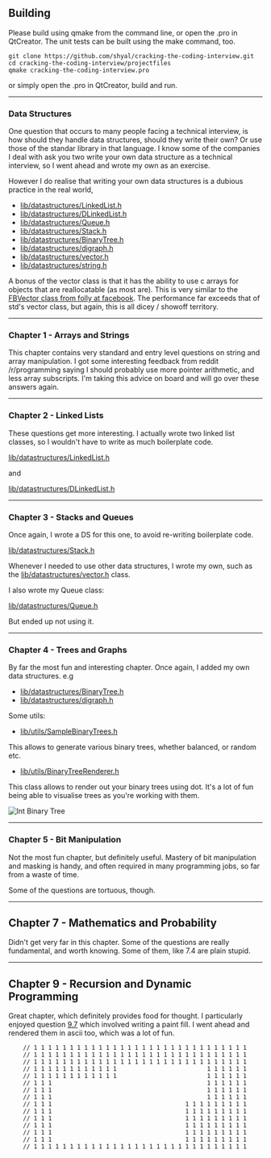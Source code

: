 ## Building

Please build using qmake from the command line, or open the .pro in QtCreator. The unit tests can be built using the make command, too.

```
git clone https://github.com/shyal/cracking-the-coding-interview.git
cd cracking-the-coding-interview/projectfiles
qmake cracking-the-coding-interview.pro
```

or simply open the .pro in QtCreator, build and run.

-------------------------

### Data Structures

One question that occurs to many people facing a technical interview, is how should they handle data structures, should they write their own? Or use those of the standar library in that language. I know some of the companies I deal with ask you two write your own data structure as a technical interview, so I went ahead and wrote my own as an exercise.

However I do realise that writing your own data structures is a dubious practice in the real world, 

- [lib/datastructures/LinkedList.h](lib/datastructures/LinkedList.h)
- [lib/datastructures/DLinkedList.h](lib/datastructures/DLinkedList.h)
- [lib/datastructures/Queue.h](lib/datastructures/Queue.h)
- [lib/datastructures/Stack.h](lib/datastructures/Stack.h)
- [lib/datastructures/BinaryTree.h](lib/datastructures/BinaryTree.h)
- [lib/datastructures/digraph.h](lib/datastructures/digraph.h)
- [lib/datastructures/vector.h](lib/datastructures/vector.h)
- [lib/datastructures/string.h](lib/datastructures/string.h)

A bonus of the vector class is that it has the ability to use c arrays for objects that are reallocatable (as most are). This is very similar to the [FBVector class from folly at facebook](https://github.com/facebook/folly/blob/master/folly/docs/FBVector.md). The performance far exceeds that of std's vector class, but again, this is all dicey / showoff territory.

-------------------------

### Chapter 1 - Arrays and Strings

This chapter contains very standard and entry level questions on string and array manipulation. I got some interesting feedback from reddit /r/programming saying I should probably use more pointer arithmetic, and less array subscripts. I'm taking this advice on board and will go over these answers again.

-------------------------

### Chapter 2 - Linked Lists

These questions get more interesting. I actually wrote two linked list classes, so I wouldn't have to write as much boilerplate code.

[lib/datastructures/LinkedList.h](lib/datastructures/LinkedList.h)

and

[lib/datastructures/DLinkedList.h](lib/datastructures/DLinkedList.h)


-------------------------

### Chapter 3 - Stacks and Queues

Once again, I wrote a DS for this one, to avoid re-writing boilerplate code.

[lib/datastructures/Stack.h](lib/datastructures/Stack.h)

Whenever I needed to use other data structures, I wrote my own, such as the [lib/datastructures/vector.h](lib/datastructures/vector.h) class.

I also wrote my Queue class:

[lib/datastructures/Queue.h](lib/datastructures/Queue.h)

But ended up not using it.

-------------------------

### Chapter 4 - Trees and Graphs

By far the most fun and interesting chapter. Once again, I added my own data structures. e.g

- [lib/datastructures/BinaryTree.h](lib/datastructures/BinaryTree.h)
- [lib/datastructures/digraph.h](lib/datastructures/digraph.h)

Some utils:

- [lib/utils/SampleBinaryTrees.h](lib/utils/SampleBinaryTrees.h)

This allows to generate various binary trees, whether balanced, or random etc.

- [lib/utils/BinaryTreeRenderer.h](lib/utils/BinaryTreeRenderer.h)

This class allows to render out your binary trees using dot. It's a lot of fun being able to visualise trees as you're working with them.

![Int Binary Tree](https://raw.githubusercontent.com/shyal/cracking-the-coding-interview/master/binaryTreeInt.png "Int Binary Tree")

-------------------------

### Chapter 5 - Bit Manipulation

Not the most fun chapter, but definitely useful. Mastery of bit manipulation and masking is handy, and often required in many programming jobs, so far from a waste of time.

Some of the questions are tortuous, though.

-------------------------

## Chapter 7 - Mathematics and Probability

Didn't get very far in this chapter. Some of the questions are really fundamental, and worth knowing. Some of them, like 7.4 are plain stupid.

-------------------------

## Chapter 9 - Recursion and Dynamic Programming

Great chapter, which definitely provides food for thought. I particularly enjoyed question [9.7](9.7-recursionAndDynamicProgramming.cxx) which involved writing a paint fill. I went ahead and rendered them in ascii too, which was a lot of fun.

```
    // 1 1 1 1 1 1 1 1 1 1 1 1 1 1 1 1 1 1 1 1 1 1 1 1 1 1 1 1 1 1
    // 1 1 1 1 1 1 1 1 1 1 1 1 1 1 1 1 1 1 1 1 1 1 1 1 1 1 1 1 1 1
    // 1 1 1 1 1 1 1 1 1 1 1 1 1 1 1 1 1 1 1 1 1 1 1 1 1 1 1 1 1 1
    // 1 1 1 1 1 1 1 1 1 1 1 1                         1 1 1 1 1 1
    // 1 1 1 1 1 1 1 1 1 1 1 1                         1 1 1 1 1 1
    // 1 1 1                                           1 1 1 1 1 1
    // 1 1 1                                           1 1 1 1 1 1
    // 1 1 1                                           1 1 1 1 1 1
    // 1 1 1                                     1 1 1 1 1 1 1 1 1
    // 1 1 1                                     1 1 1 1 1 1 1 1 1
    // 1 1 1                                     1 1 1 1 1 1 1 1 1
    // 1 1 1                                     1 1 1 1 1 1 1 1 1
    // 1 1 1                                     1 1 1 1 1 1 1 1 1
    // 1 1 1                                     1 1 1 1 1 1 1 1 1
    // 1 1 1 1 1 1 1 1 1 1 1 1 1 1 1 1 1 1 1 1 1 1 1 1 1 1 1 1 1 1
```

